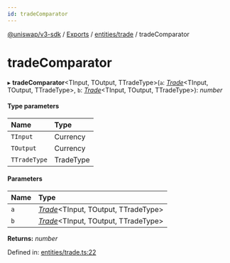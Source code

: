 ```yaml
---
id: tradeComparator
---
```


[@uniswap/v3-sdk](../README.md) / [Exports](../modules.md) / [entities/trade](../modules/entities_trade.md) / tradeComparator

# tradeComparator

▸ **tradeComparator**<TInput, TOutput, TTradeType\>(`a`: [*Trade*](../classes/entities_trade.trade.md)<TInput, TOutput, TTradeType\>, `b`: [*Trade*](../classes/entities_trade.trade.md)<TInput, TOutput, TTradeType\>): *number*

#### Type parameters

| Name | Type |
| :------ | :------ |
| `TInput` | Currency |
| `TOutput` | Currency |
| `TTradeType` | TradeType |

#### Parameters

| Name | Type |
| :------ | :------ |
| `a` | [*Trade*](../classes/entities_trade.trade.md)<TInput, TOutput, TTradeType\> |
| `b` | [*Trade*](../classes/entities_trade.trade.md)<TInput, TOutput, TTradeType\> |

**Returns:** *number*

Defined in: [entities/trade.ts:22](https://github.com/Uniswap/uniswap-v3-sdk/blob/aeb1b09/src/entities/trade.ts#L22)

